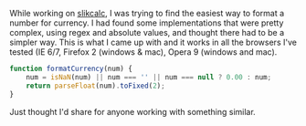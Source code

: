 While working on [slikcalc][], I was trying to find the easiest way to format a number for currency.  I had found some implementations that were pretty complex, using regex and absolute values, and thought there had to be a simpler way.  This is what I came up with and it works in all the browsers I've tested (IE 6/7, Firefox 2 (windows & mac), Opera 9 (windows and mac).

```javascript
function formatCurrency(num) {
	num = isNaN(num) || num === '' || num === null ? 0.00 : num;
	return parseFloat(num).toFixed(2);
}
```

Just thought I'd share for anyone working with something similar.

[slikcalc]: http://slikcalc.selfcontained.us
